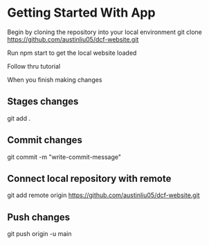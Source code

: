 # Getting Started With App

Begin by cloning the repository into your local environment 
git clone https://github.com/austinliu05/dcf-website.git

Run npm start to get the local website loaded

Follow thru tutorial 

When you finish making changes

## Stages changes
git add .

## Commit changes
git commit -m "write-commit-message"

## Connect local repository with remote
git add remote origin https://github.com/austinliu05/dcf-website.git

## Push changes
git push origin -u main
